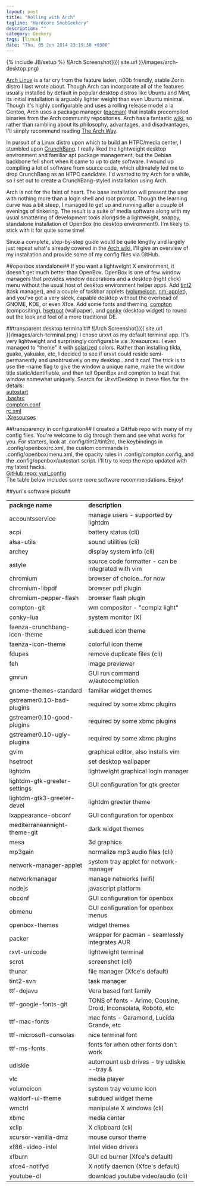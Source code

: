 ```yaml
---
layout: post
title: "Rolling with Arch"
tagline: "Hardcore SnobGeekery"
description: ""
category: Geekery
tags: [linux]
date: "Thu, 05 Jun 2014 23:19:38 +0300"
---
```

{% include JB/setup %}
![Arch Screenshot]({{ site.url }}/images/arch-desktop.png)

[Arch Linux](https://www.archlinux.org/) is a far cry from the feature laden, n00b friendly, stable Zorin distro I last wrote about.  Though Arch can incorporate all of the features usually installed by default in popular desktop distros like Ubuntu and Mint, its initial installation is arguably lighter weight than even Ubuntu minimal.  Though it's highly configurable and uses a rolling release model a la Gentoo, Arch uses a package manager ([pacman](https://wiki.archlinux.org/index.php/pacman)) that installs precompiled binaries from the Arch community repositories.  Arch has a fantastic [wiki](https://wiki.archlinux.org/), so rather than rambling about its philosophy, advantages, and disadvantages, I'll simply recommend reading [The Arch Way](https://wiki.archlinux.org/index.php/The_Arch_Way).

In pursuit of a Linux distro upon which to build an HTPC/media center, I stumbled upon [CrunchBang](http://crunchbang.org/).  I really liked the lightweight desktop environment and familiar apt package management, but the Debian backbone fell short when it came to up to date software.  I wound up compiling a lot of software from source code, which ultimately led me to drop CrunchBang as an HTPC candidate.  I'd wanted to try Arch for a while, so I set out to create a CrunchBang-styled installation using Arch.

Arch is not for the faint of heart.  The base installation will present the user with nothing more than a login shell and root prompt.  Though the learning curve was a bit steep, I managed to get up and running after a couple of evenings of tinkering.  The result is a suite of media software along with my usual smattering of development tools alongside a lightweight, snappy, standalone installation of OpenBox (no desktop environment!).  I'm likely to stick with it for quite some time!

Since a complete, step-by-step guide would be quite lengthy and largely just repeat what's already covered in the [Arch wiki](https://wiki.archlinux.org/), I'll give an overview of my installation and provide some of my config files via GitHub.

##openbox standalone##
If you want a lightweight X environment, it doesn't get much better than OpenBox.  OpenBox is one of few window managers that provides window decorations and a desktop (right click) menu without the usual host of desktop environment helper apps.  Add [tint2](https://aur.archlinux.org/packages/tint2-svn/) (task manager), and a couple of taskbar applets ([volumeicon](https://www.archlinux.org/packages/community/x86_64/volumeicon/), [nm-applet](https://www.archlinux.org/packages/extra/i686/network-manager-applet/)), and you've got a very sleek, capable desktop without the overhead of GNOME, KDE, or even Xfce.  Add some fonts and theming, [compton](https://aur.archlinux.org/packages/compton-git/) (compositing), [hsetroot](https://www.archlinux.org/packages/community/x86_64/hsetroot/) (wallpaper), and [conky](https://aur.archlinux.org/packages/conky-lua/) (desktop widget) to round out the look and feel of a more traditional DE.

##transparent desktop terminal##
![Arch Screenshot]({{ site.url }}/images/arch-terminal.png)
I chose urxvt as my default terminal app.  It's very lightweight and surprisingly configurable via .Xresources.  I even managed to "theme" it with [solarized](http://ethanschoonover.com/solarized) colors.  Rather than installing tilda, guake, yakuake, etc, I decided to see if urxvt could reside semi-permanently and unobtrusively on my desktop...and it can!  The trick is to use the -name flag to give the window a unique name, make the window title static/identifiable, and then tell OpenBox and compton to treat that window somewhat uniquely.  Search for UrxvtDesktop in these files for the details:<br>
[autostart](https://github.com/yuri-rage/yuri_config/blob/master/.config/openbox/autostart)<br>
[.bashrc](https://github.com/yuri-rage/yuri_config/blob/master/.bashrc)<br>
[compton.conf](https://github.com/yuri-rage/yuri_config/blob/master/.config/compton.conf)<br>
[rc.xml](https://github.com/yuri-rage/yuri_config/blob/master/.config/openbox/rc.xml)<br>
[.Xresources](https://github.com/yuri-rage/yuri_config/blob/master/.Xresources)<br>

##transparency in configuration##
I created a GitHub repo with many of my config files.  You're welcome to dig through them and see what works for you.  For starters, look at .config/tint2/tint2rc, the keybindings in .config/openbox/rc.xml, the custom commands in .config/openbox/menu.xml, the opacity rules in .config/compton.config, and the .config/openbox/autostart script.  I'll try to keep the repo updated with my latest hacks.<br>
[GitHub repo: yuri_config](https://github.com/yuri-rage/yuri_config)<br>
The table below includes some more software recommendations.  Enjoy!

##yuri's software picks##
<table>
<tr><td><strong>package name</strong></td><td><strong>description</strong></td></tr>
<tr><td>accountsservice</td><td>manage users - supported by lightdm</td></tr>
<tr><td>acpi</td><td>battery status (cli)</td></tr>
<tr><td>alsa-utils</td><td>sound utilities (cli)</td></tr>
<tr><td>archey</td><td>display system info (cli)</td></tr>
<tr><td>astyle</td><td>source code formatter - can be integrated with vim</td></tr>
<tr><td>chromium</td><td>browser of choice...for now</td></tr>
<tr><td>chromium-libpdf</td><td>browser pdf plugin</td></tr>
<tr><td>chromium-pepper-flash</td><td>browser flash plugin</td></tr>
<tr><td>compton-git</td><td>wm compositor - "compiz light"</td></tr>
<tr><td>conky-lua</td><td>system monitor (X)</td></tr>
<tr><td>faenza-crunchbang-icon-theme</td><td>subdued icon theme</td></tr>
<tr><td>faenza-icon-theme</td><td>colorful icon theme</td></tr>
<tr><td>fdupes</td><td>remove duplicate files (cli)</td></tr>
<tr><td>feh</td><td>image previewer</td></tr>
<tr><td>gmrun</td><td>GUI run command w/autocompletion</td></tr>
<tr><td>gnome-themes-standard</td><td>familiar widget themes</td></tr>
<tr><td>gstreamer0.10-bad-plugins</td><td>required by some xbmc plugins</td></tr>
<tr><td>gstreamer0.10-good-plugins</td><td>required by some xbmc plugins</td></tr>
<tr><td>gstreamer0.10-ugly-plugins</td><td>required by some xbmc plugins</td></tr>
<tr><td>gvim</td><td>graphical editor, also installs vim</td></tr>
<tr><td>hsetroot</td><td>set desktop wallpaper</td></tr>
<tr><td>lightdm</td><td>lightweight graphical login manager</td></tr>
<tr><td>lightdm-gtk-greeter-settings</td><td>GUI configuration for gtk greeter</td></tr>
<tr><td>lightdm-gtk3-greeter-devel</td><td>lightdm greeter theme</td></tr>
<tr><td>lxappearance-obconf</td><td>GUI configuration for openbox</td></tr>
<tr><td>mediterraneannight-theme-git</td><td>dark widget themes</td></tr>
<tr><td>mesa</td><td>3d graphics</td></tr>
<tr><td>mp3gain</td><td>normalize mp3 audio files (cli)</td></tr>
<tr><td>network-manager-applet</td><td>system tray applet for network-manager</td></tr>
<tr><td>networkmanager</td><td>manage networks (wifi)</td></tr>
<tr><td>nodejs</td><td>javascript platform</td></tr>
<tr><td>obconf</td><td>GUI configuration for openbox</td></tr>
<tr><td>obmenu</td><td>GUI configuration for openbox menus</td></tr>
<tr><td>openbox-themes</td><td>widget themes</td></tr>
<tr><td>packer</td><td>wrapper for pacman - seamlessly integrates AUR</td></tr>
<tr><td>rxvt-unicode</td><td>lightweight terminal</td></tr>
<tr><td>scrot</td><td>screenshot (cli)</td></tr>
<tr><td>thunar</td><td>file manager (Xfce's default)</td></tr>
<tr><td>tint2-svn</td><td>task manager</td></tr>
<tr><td>ttf-dejavu</td><td>Vera based font family</td></tr>
<tr><td>ttf-google-fonts-git</td><td>TONS of fonts - Arimo, Cousine, Droid, Inconsolata, Roboto, etc</td></tr>
<tr><td>ttf-mac-fonts</td><td>mac fonts - Garamond, Lucida Grande, etc</td></tr>
<tr><td>ttf-microsoft-consolas</td><td>nice terminal font</td></tr>
<tr><td>ttf-ms-fonts</td><td>fonts for when other fonts don't work</td></tr>
<tr><td>udiskie</td><td>automount usb drives - try udiskie --tray &</td></tr>
<tr><td>vlc</td><td>media player</td></tr>
<tr><td>volumeicon</td><td>system tray volume icon</td></tr>
<tr><td>waldorf-ui-theme</td><td>subdued widget theme</td></tr>
<tr><td>wmctrl</td><td>manipulate X windows (cli)</td></tr>
<tr><td>xbmc</td><td>media center</td></tr>
<tr><td>xclip</td><td>X clipboard (cli)</td></tr>
<tr><td>xcursor-vanilla-dmz</td><td>mouse cursor theme</td></tr>
<tr><td>xf86-video-intel</td><td>Intel video drivers</td></tr>
<tr><td>xfburn</td><td>GUI cd burner (Xfce's default)</td></tr>
<tr><td>xfce4-notifyd</td><td>X notify daemon (Xfce's default)</td></tr>
<tr><td>youtube-dl</td><td>download youtube video/audio (cli)</td></tr>
</table>
